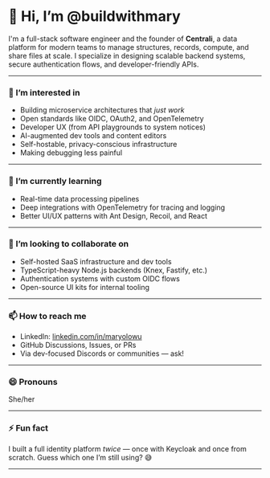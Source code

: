 # 👋 Hi, I’m @buildwithmary

I'm a full-stack software engineer and the founder of **Centrali**, a data platform for modern teams to manage structures, records, compute, and share files at scale. I specialize in designing scalable backend systems, secure authentication flows, and developer-friendly APIs.

---

### 👀 I’m interested in
- Building microservice architectures that *just work*
- Open standards like OIDC, OAuth2, and OpenTelemetry
- Developer UX (from API playgrounds to system notices)
- AI-augmented dev tools and content editors
- Self-hostable, privacy-conscious infrastructure
- Making debugging less painful

---

### 🌱 I’m currently learning
- Real-time data processing pipelines
- Deep integrations with OpenTelemetry for tracing and logging
- Better UI/UX patterns with Ant Design, Recoil, and React

---

### 💞️ I’m looking to collaborate on
- Self-hosted SaaS infrastructure and dev tools
- TypeScript-heavy Node.js backends (Knex, Fastify, etc.)
- Authentication systems with custom OIDC flows
- Open-source UI kits for internal tooling

---

### 📫 How to reach me
- LinkedIn: [linkedin.com/in/maryolowu](https://www.linkedin.com/in/maryolowu)
- GitHub Discussions, Issues, or PRs
- Via dev-focused Discords or communities — ask!

---

### 😄 Pronouns
She/her

---

### ⚡ Fun fact
I built a full identity platform *twice* — once with Keycloak and once from scratch. Guess which one I’m still using? 😅

---

<!---
buildwithmary/buildwithmary is a ✨ special ✨ repository because its `README.md` (this file) appears on your GitHub profile.
You can click the Preview link to take a look at your changes.
--->
